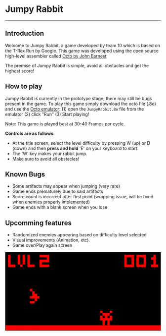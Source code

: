 # **Jumpy Rabbit**
___
## Introduction
Welcome to Jumpy Rabbit, a game developed by team 10 which is based on the T-Rex Run by Google. This game was developed using the open source high-level assembler called [Octo by John Earnest](https://github.com/JohnEarnest/Octo)

The premise of Jumpy Rabbit is simple, avoid all obstacles and get the highest score!

## How to play
Jumpy Rabbit is currently in the prototype stage, there may still be bugs present in the game. To play this game simply download the octo file (.8o) and use the [Octo emulator](http://johnearnest.github.io/Octo/): (1) open the `JumpyRabbit.8o` file from the emulator (2) click "Run" (3) Start playing!

Note: This game is played best at 30-40 Frames per cycle.

**Controls are as follows**:
- At the title screen, select the level difficulty by pressing W (up) or D (down) and then **press and hold** 'E' on your keyboard to start. 
- The 'W' key makes your rabbit jump.
- Make sure to avoid all obstacles! 

## Known Bugs
- Some artifacts may appear when jumping (very rare)
- Game ends prematurely due to said artifacts
- Score count is incorrect after first point (wrapping issue, will be fixed when enemies properly implemented)
- Game ends with a blank screen when you lose

## Upcomming features
- Randomized enemies appearing based on difficulty level selected
- Visual improvements (Animation, etc).
- Game over/Play again screen
 
![Jumpy Rabbit](jumpyrabbit.PNG)
